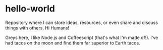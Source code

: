 # hello-world
Repository where I can store ideas, resources, or even share and discuss things with others.
Hi Humans!

Greys here, I like Node.js and Coffeescript (that's what I'm made of!).
I've  had tacos on the moon and find them far superior to Earth tacos.
